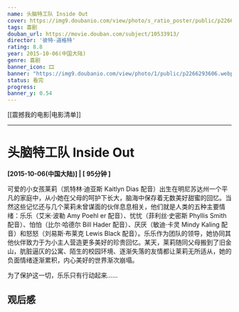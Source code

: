 ```yaml
---
name: 头脑特工队 Inside Out
cover: https://img9.doubanio.com/view/photo/s_ratio_poster/public/p2266293606.webp
tags: 喜剧
douban_url: https://movie.douban.com/subject/10533913/
director: '彼特·道格特'
rating: 8.8
year: 2015-10-06(中国大陆)
genre: 喜剧
banner_icon: 🎞
banner: "https://img9.doubanio.com/view/photo/1/public/p2266293606.webp"
status: 看完
progress: 
banner_y: 0.54
---
```


[[震撼我的电影|电影清单]]

---

# 头脑特工队 Inside Out

**[2015-10-06(中国大陆)] | [ 95分钟 ]** 

可爱的小女孩莱莉（凯特林·迪亚斯 Kaitlyn Dias 配音）出生在明尼苏达州一个平凡的家庭中，从小她在父母的呵护下长大，脑海中保存着无数美好甜蜜的回忆。当然这些记忆还与几个莱莉未曾谋面的伙伴息息相关，他们就是人类的五种主要情绪：乐乐（艾米·波勒 Amy Poehl er 配音）、忧忧（菲利丝·史密斯 Phyllis Smith 配音）、怕怕（比尔·哈德尔 Bill Hader 配音）、厌厌（敏迪·卡灵 Mindy Kaling 配音）和怒怒（刘易斯·布莱克 Lewis Black 配音）。乐乐作为团队的领导，她协同其他伙伴致力于为小主人营造更多美好的珍贵回忆。某天，莱莉随同父母搬到了旧金山，肮脏逼仄的公寓、陌生的校园环境、逐渐失落的友情都让莱莉无所适从，她的负面情绪逐渐累积，内心美好的世界渐次崩塌。

















为了保护这一切，乐乐只有行动起来……

## 观后感

